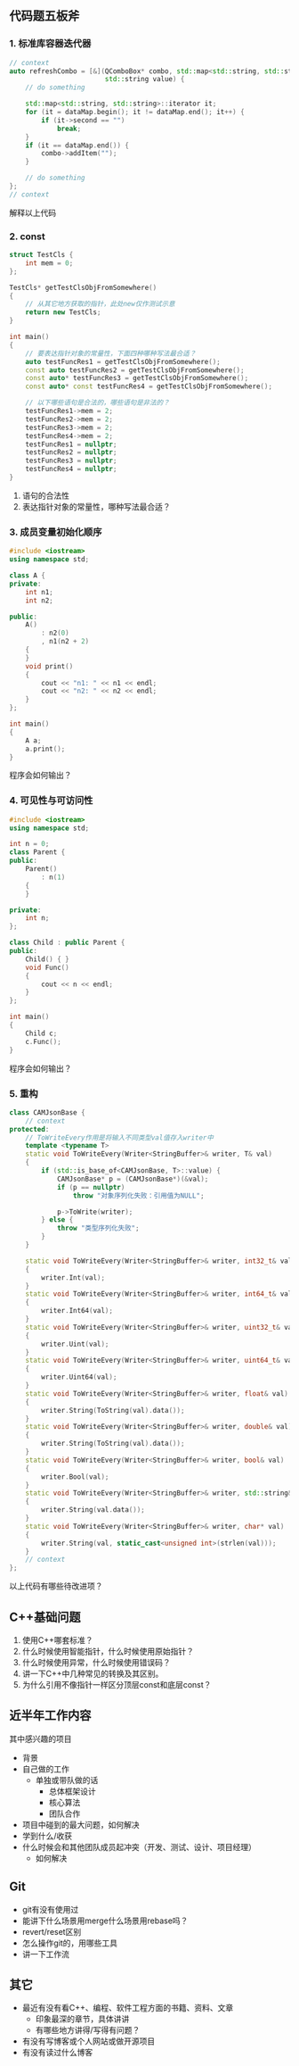 ## 代码题五板斧

### 1. 标准库容器迭代器

```cpp
// context
auto refreshCombo = [&](QComboBox* combo, std::map<std::string, std::string> dataMap,
                        std::string value) {
    // do something

    std::map<std::string, std::string>::iterator it;
    for (it = dataMap.begin(); it != dataMap.end(); it++) {
        if (it->second == "")
            break;
    }
    if (it == dataMap.end()) {
        combo->addItem("");
    }

    // do something
};
// context
```

解释以上代码

### 2. const

```cpp
struct TestCls {
    int mem = 0;
};

TestCls* getTestClsObjFromSomewhere()
{
    // 从其它地方获取的指针，此处new仅作测试示意
    return new TestCls;
}

int main()
{
    // 要表达指针对象的常量性，下面四种哪种写法最合适？
    auto testFuncRes1 = getTestClsObjFromSomewhere();
    const auto testFuncRes2 = getTestClsObjFromSomewhere();
    const auto* testFuncRes3 = getTestClsObjFromSomewhere();
    const auto* const testFuncRes4 = getTestClsObjFromSomewhere();

    // 以下哪些语句是合法的，哪些语句是非法的？
    testFuncRes1->mem = 2;
    testFuncRes2->mem = 2;
    testFuncRes3->mem = 2;
    testFuncRes4->mem = 2;
    testFuncRes1 = nullptr;
    testFuncRes2 = nullptr;
    testFuncRes3 = nullptr;
    testFuncRes4 = nullptr;
}
```

1. 语句的合法性
2. 表达指针对象的常量性，哪种写法最合适？

### 3. 成员变量初始化顺序

```cpp
#include <iostream>
using namespace std;

class A {
private:
    int n1;
    int n2;

public:
    A()
        : n2(0)
        , n1(n2 + 2)
    {
    }
    void print()
    {
        cout << "n1: " << n1 << endl;
        cout << "n2: " << n2 << endl;
    }
};

int main()
{
    A a;
    a.print();
}
```

程序会如何输出？

### 4. 可见性与可访问性

```cpp
#include <iostream>
using namespace std;

int n = 0;
class Parent {
public:
    Parent()
        : n(1)
    {
    }

private:
    int n;
};

class Child : public Parent {
public:
    Child() { }
    void Func()
    {
        cout << n << endl;
    }
};

int main()
{
    Child c;
    c.Func();
}
```

程序会如何输出？

### 5. 重构

```cpp
class CAMJsonBase {
    // context
protected:
    // ToWriteEvery作用是将输入不同类型val值存入writer中
    template <typename T>
    static void ToWriteEvery(Writer<StringBuffer>& writer, T& val)
    {
        if (std::is_base_of<CAMJsonBase, T>::value) {
            CAMJsonBase* p = (CAMJsonBase*)(&val);
            if (p == nullptr)
                throw "对象序列化失败：引用值为NULL";

            p->ToWrite(writer);
        } else {
            throw "类型序列化失败";
        }
    }

    static void ToWriteEvery(Writer<StringBuffer>& writer, int32_t& val)
    {
        writer.Int(val);
    }
    static void ToWriteEvery(Writer<StringBuffer>& writer, int64_t& val)
    {
        writer.Int64(val);
    }
    static void ToWriteEvery(Writer<StringBuffer>& writer, uint32_t& val)
    {
        writer.Uint(val);
    }
    static void ToWriteEvery(Writer<StringBuffer>& writer, uint64_t& val)
    {
        writer.Uint64(val);
    }
    static void ToWriteEvery(Writer<StringBuffer>& writer, float& val)
    {
        writer.String(ToString(val).data());
    }
    static void ToWriteEvery(Writer<StringBuffer>& writer, double& val)
    {
        writer.String(ToString(val).data());
    }
    static void ToWriteEvery(Writer<StringBuffer>& writer, bool& val)
    {
        writer.Bool(val);
    }
    static void ToWriteEvery(Writer<StringBuffer>& writer, std::string& val)
    {
        writer.String(val.data());
    }
    static void ToWriteEvery(Writer<StringBuffer>& writer, char* val)
    {
        writer.String(val, static_cast<unsigned int>(strlen(val)));
    }
    // context
};
```

以上代码有哪些待改进项？

## C++基础问题

1. 使用C++哪套标准？
2. 什么时候使用智能指针，什么时候使用原始指针？
3. 什么时候使用异常，什么时候使用错误码？
4. 讲一下C++中几种常见的转换及其区别。
5. 为什么引用不像指针一样区分顶层const和底层const？

## 近半年工作内容

其中感兴趣的项目
* 背景
* 自己做的工作
  + 单独或带队做的话
    - 总体框架设计
    - 核心算法
    - 团队合作
* 项目中碰到的最大问题，如何解决
* 学到什么/收获
* 什么时候会和其他团队成员起冲突（开发、测试、设计、项目经理）
  + 如何解决

## Git

* git有没有使用过
* 能讲下什么场景用merge什么场景用rebase吗？
* revert/reset区别
* 怎么操作git的，用哪些工具
* 讲一下工作流

## 其它

* 最近有没有看C++、编程、软件工程方面的书籍、资料、文章
  + 印象最深的章节，具体讲讲
  + 有哪些地方讲得/写得有问题？
* 有没有写博客或个人网站或做开源项目
* 有没有读过什么博客
